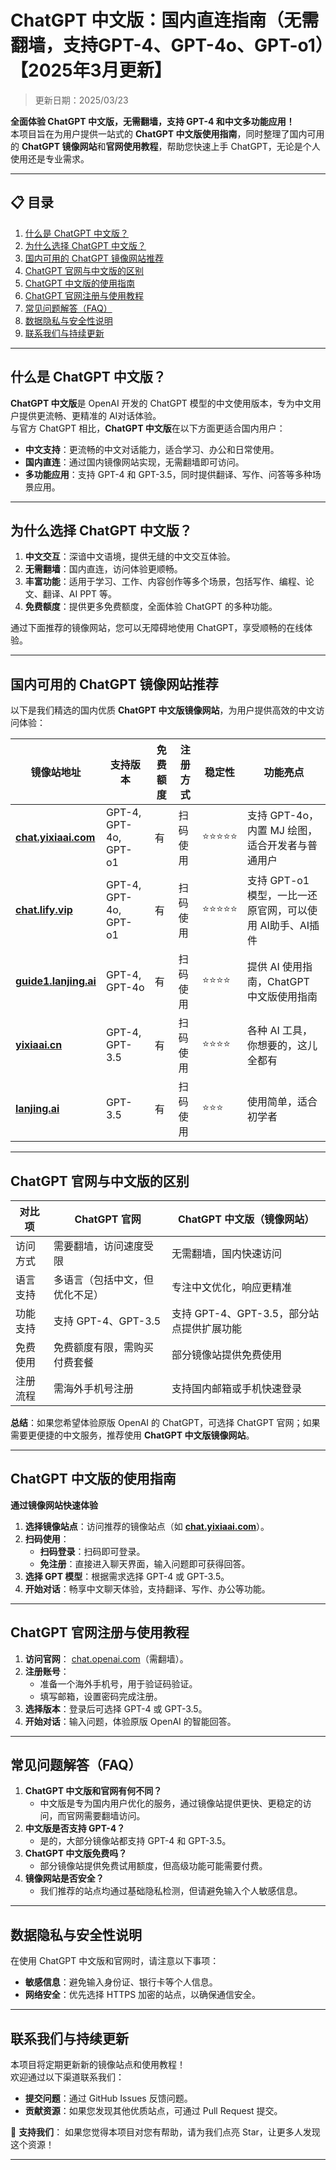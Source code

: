 # ChatGPT 中文版：国内直连指南（无需翻墙，支持GPT-4、GPT-4o、GPT-o1）【2025年3月更新】

> 更新日期：2025/03/23   

**全面体验 ChatGPT 中文版，无需翻墙，支持 GPT-4 和中文多功能应用！**   
本项目旨在为用户提供一站式的 **ChatGPT 中文版使用指南**，同时整理了国内可用的 **ChatGPT 镜像网站**和**官网使用教程**，帮助您快速上手 ChatGPT，无论是个人使用还是专业需求。

---

## 📋 目录

1. [什么是 ChatGPT 中文版？](#什么是-chatgpt-中文版)
2. [为什么选择 ChatGPT 中文版？](#为什么选择-chatgpt-中文版)
3. [国内可用的 ChatGPT 镜像网站推荐](#国内可用的-chatgpt-镜像网站推荐)
4. [ChatGPT 官网与中文版的区别](#chatgpt-官网与中文版的区别)
5. [ChatGPT 中文版的使用指南](#chatgpt-中文版的使用指南)
6. [ChatGPT 官网注册与使用教程](#chatgpt-官网注册与使用教程)
7. [常见问题解答（FAQ）](#常见问题解答faq)
8. [数据隐私与安全性说明](#数据隐私与安全性说明)
9. [联系我们与持续更新](#联系我们与持续更新)

---

## 什么是 ChatGPT 中文版？
**ChatGPT 中文版**是 OpenAI 开发的 ChatGPT 模型的中文使用版本，专为中文用户提供更流畅、更精准的 AI对话体验。   
与官方 ChatGPT 相比，**ChatGPT 中文版**在以下方面更适合国内用户：

- **中文支持**：更流畅的中文对话能力，适合学习、办公和日常使用。
- **国内直连**：通过国内镜像网站实现，无需翻墙即可访问。
- **多功能应用**：支持 GPT-4 和 GPT-3.5，同时提供翻译、写作、问答等多种场景应用。

---

## 为什么选择 ChatGPT 中文版？

1. **中文交互**：深谙中文语境，提供无缝的中文交互体验。
2. **无需翻墙**：国内直连，访问体验更顺畅。
3. **丰富功能**：适用于学习、工作、内容创作等多个场景，包括写作、编程、论文、翻译、AI PPT 等。
4. **免费额度**：提供更多免费额度，全面体验 ChatGPT 的多种功能。

通过下面推荐的镜像网站，您可以无障碍地使用 ChatGPT，享受顺畅的在线体验。

---

## 国内可用的 ChatGPT 镜像网站推荐
以下是我们精选的国内优质 **ChatGPT 中文版镜像网站**，为用户提供高效的中文访问体验：

| 镜像站地址                            | 支持版本              | 免费额度 | 注册方式 | 稳定性 | 功能亮点                                         |
|---------------------------------------|-----------------------|----------|----------|--------|--------------------------------------------------|
| **[chat.yixiaai.com](https://chat.yixiaai.com)** | GPT-4, GPT-4o, GPT-o1 | 有       | 扫码使用 | ⭐⭐⭐⭐⭐  | 支持 GPT-4o，内置 MJ 绘图，适合开发者与普通用户 |
| **[chat.lify.vip](https://www.yixiaai.com)**     | GPT-4, GPT-4o, GPT-o1 | 有       | 扫码使用 | ⭐⭐⭐⭐⭐  | 支持 GPT-o1 模型，一比一还原官网，可以使用 AI助手、AI插件 |
| **[guide1.lanjing.ai](https://guide1.lanjing.ai)** | GPT-4, GPT-4o    | 有       | 扫码使用 | ⭐⭐⭐⭐   | 提供 AI 使用指南，ChatGPT 中文版使用指南        |
| **[yixiaai.cn](https://yixiaai.cn)**          | GPT-4, GPT-3.5        | 有       | 扫码使用 | ⭐⭐⭐⭐   | 各种 AI 工具，你想要的，这儿全都有             |
| **[lanjing.ai](https://lanjing.ai)**           | GPT-3.5               | 有       | 扫码使用 | ⭐⭐⭐    | 使用简单，适合初学者                           |

---

## ChatGPT 官网与中文版的区别

| 对比项        | ChatGPT 官网               | ChatGPT 中文版（镜像网站）          |
|---------------|----------------------------|-------------------------------------|
| 访问方式      | 需要翻墙，访问速度受限      | 无需翻墙，国内快速访问               |
| 语言支持      | 多语言（包括中文，但优化不足） | 专注中文优化，响应更精准             |
| 功能支持      | 支持 GPT-4、GPT-3.5        | 支持 GPT-4、GPT-3.5，部分站点提供扩展功能 |
| 免费使用      | 免费额度有限，需购买付费套餐 | 部分镜像站提供免费使用                |
| 注册流程      | 需海外手机号注册            | 支持国内邮箱或手机快速登录            |


**总结**：如果您希望体验原版 OpenAI 的 ChatGPT，可选择 ChatGPT 官网；如果需要更便捷的中文服务，推荐使用 **ChatGPT 中文版镜像网站**。

---

## ChatGPT 中文版的使用指南

**通过镜像网站快速体验**
1. **选择镜像站点**：访问推荐的镜像站点（如 **[chat.yixiaai.com](https://chat.yixiaai.com)**）。
2. **扫码使用**：
   - **扫码登录**：扫码即可登录。
   - **免注册**：直接进入聊天界面，输入问题即可获得回答。
3. **选择 GPT 模型**：根据需求选择 GPT-4 或 GPT-3.5。
4. **开始对话**：畅享中文聊天体验，支持翻译、写作、办公等功能。

---

## ChatGPT 官网注册与使用教程
1. **访问官网**： [chat.openai.com](https://chat.openai.com)（需翻墙）。
2. **注册账号**：
   - 准备一个海外手机号，用于验证码验证。
   - 填写邮箱，设置密码完成注册。
3. **选择版本**：登录后可选择 GPT-4 或 GPT-3.5。
4. **开始对话**：输入问题，体验原版 OpenAI 的智能回答。

---

## 常见问题解答（FAQ）
1. **ChatGPT 中文版和官网有何不同？**
   - 中文版是专为国内用户优化的服务，通过镜像站提供更快、更稳定的访问，而官网需要翻墙访问。
2. **中文版是否支持 GPT-4？**
   - 是的，大部分镜像站都支持 GPT-4 和 GPT-3.5。
3. **ChatGPT 中文版免费吗？**
   - 部分镜像站提供免费试用额度，但高级功能可能需要付费。
4. **镜像网站是否安全？**
   - 我们推荐的站点均通过基础隐私检测，但请避免输入个人敏感信息。

---

## 数据隐私与安全性说明
在使用 ChatGPT 中文版和官网时，请注意以下事项：
- **敏感信息**：避免输入身份证、银行卡等个人信息。
- **网络安全**：优先选择 HTTPS 加密的站点，以确保通信安全。

---

## 联系我们与持续更新
本项目将定期更新新的镜像站点和使用教程！  
欢迎通过以下渠道联系我们：

- **提交问题**：通过 GitHub Issues 反馈问题。
- **贡献资源**：如果您发现其他优质站点，可通过 Pull Request 提交。

🌟 **支持我们**：
如果您觉得本项目对您有帮助，请为我们点亮 Star，让更多人发现这个资源！

---
